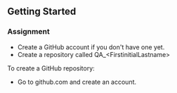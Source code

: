 ## Getting Started
### Assignment
- Create a GitHub account if you don't have one yet.
- Create a repository called QA_&lt;FirstinitialLastname&gt;

To create a GitHub repository:
- Go to github.com and create an account.

